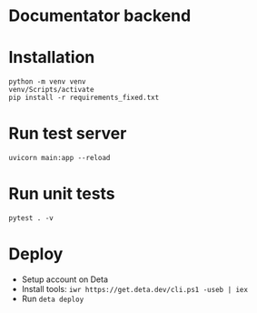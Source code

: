 # Documentator backend

# Installation

```
python -m venv venv
venv/Scripts/activate
pip install -r requirements_fixed.txt
```

# Run test server

```
uvicorn main:app --reload
```

# Run unit tests

```
pytest . -v
```

# Deploy

- Setup account on Deta
- Install tools: `iwr https://get.deta.dev/cli.ps1 -useb | iex`
- Run `deta deploy`
